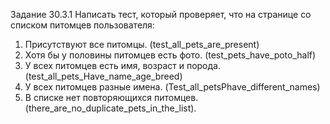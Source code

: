 Задание 30.3.1 Написать тест, который проверяет, что на странице со списком питомцев пользователя:

1. Присутствуют все питомцы. (test_all_pets_are_present)
2. Хотя бы у половины питомцев есть фото. (test_pets_have_poto_half)
3. У всех питомцев есть имя, возраст и порода. (test_all_pets_Have_name_age_breed)
4. У всех питомцев разные имена. (Test_all_petsPhave_different_names)
5. В списке нет повторяющихся питомцев. (there_are_no_duplicate_pets_in_the_list).

